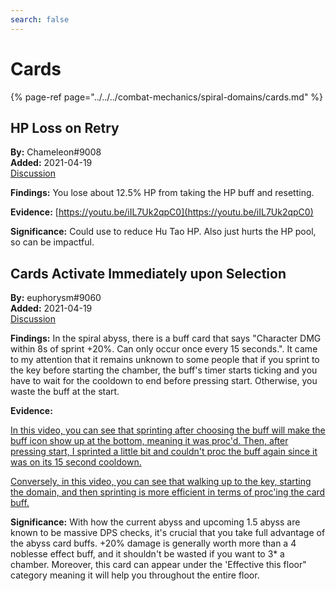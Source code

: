 ```yaml
---
search: false
---
```


# Cards

{% page-ref page="../../../combat-mechanics/spiral-domains/cards.md" %}

## HP Loss on Retry

**By:** Chameleon\#9008  
**Added:** 2021-04-19  
[Discussion](https://tickettool.xyz/direct?url=https://cdn.discordapp.com/attachments/825561938322522213/834316844331565066/transcript-card-hp-loss-bug.html)

**Findings:** You lose about 12.5% HP from taking the HP buff and resetting.

**Evidence:** [https://youtu.be/iIL7Uk2qpC0](https://youtu.be/iIL7Uk2qpC0)

**Significance:** Could use to reduce Hu Tao HP. Also just hurts the HP pool, so can be impactful.

## Cards Activate Immediately upon Selection

**By:** euphorysm\#9060  
**Added:** 2021-04-19  
[Discussion](https://tickettool.xyz/direct?url=https://cdn.discordapp.com/attachments/832473046564470864/834316922531086366/transcript-abyss-sprint-card-mechanics.html)

**Findings:** In the spiral abyss, there is a buff card that says "Character DMG within 8s of sprint +20%. Can only occur once every 15 seconds.". It came to my attention that it remains unknown to some people that if you sprint to the key before starting the chamber, the buff's timer starts ticking and you have to wait for the cooldown to end before pressing start. Otherwise, you waste the buff at the start.

**Evidence:**

[In this video, you can see that sprinting after choosing the buff will make the buff icon show up at the bottom, meaning it was proc'd. Then, after pressing start, I sprinted a little bit and couldn't proc the buff again since it was on its 15 second cooldown.](https://youtu.be/nx-ocKy_50I)

[Conversely, in this video, you can see that walking up to the key, starting the domain, and then sprinting is more efficient in terms of proc'ing the card buff.](https://youtu.be/_vbTUm1xvKs)

**Significance:** With how the current abyss and upcoming 1.5 abyss are known to be massive DPS checks, it's crucial that you take full advantage of the abyss card buffs. +20% damage is generally worth more than a 4 noblesse effect buff, and it shouldn't be wasted if you want to 3\* a chamber. Moreover, this card can appear under the 'Effective this floor" category meaning it will help you throughout the entire floor.

